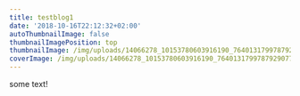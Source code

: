 ```yaml
---
title: testblog1
date: '2018-10-16T22:12:32+02:00'
autoThumbnailImage: false
thumbnailImagePosition: top
thumbnailImage: /img/uploads/14066278_10153780603916190_7640131799787929077_o.jpg
coverImage: /img/uploads/14066278_10153780603916190_7640131799787929077_o.jpg
---
```

some text!
